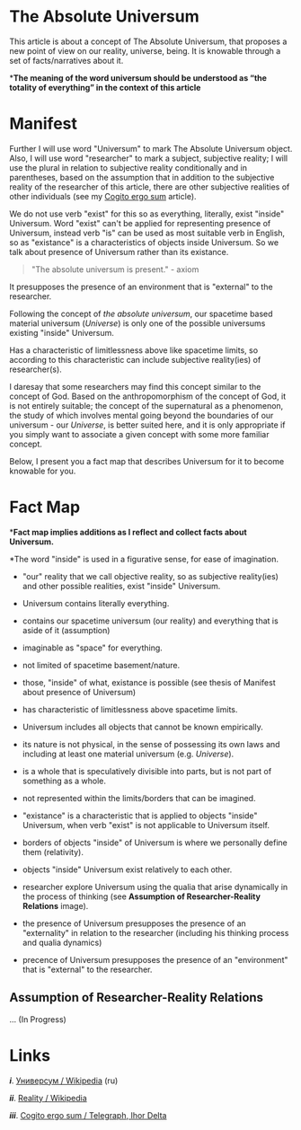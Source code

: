 # The Absolute Universum

This article is about a concept of The Absolute Universum, that proposes a new point of view on our reality, universe, being. It is knowable through a set of facts/narratives about it.

***The meaning of the word universum should be understood as “the totality of everything” in the context of this article**

# Manifest

Further I will use word "Universum" to mark The Absolute Universum object. Also, I will use word "researcher" to mark a subject, subjective reality; I will use the plural in relation to subjective reality conditionally and in parentheses, based on the assumption that in addition to the subjective reality of the researcher of this article, there are other subjective realities of other individuals (see my [Cogito ergo sum](https://telegra.ph/Cogito-ergo-sum-05-17) article).

We do not use verb "exist" for this so as everything, literally, exist "inside" Universum. Word "exist" can't be applied for representing presence of Universum, instead verb "is" can be used as most suitable verb in English, so as "existance" is a characteristics of objects inside Universum. So we talk about presence of Universum rather than its existance.

> "The absolute universum is present." - axiom

It presupposes the presence of an environment that is "external" to the researcher.

Following the concept of _the absolute universum_, our spacetime based material universum (_Universe_) is only one of the possible universums existing "inside" Universum.

Has a characteristic of limitlessness above like spacetime limits, so according to this characteristic can include subjective reality(ies) of researcher(s).

I daresay that some researchers may find this concept similar to the concept of God.  Based on the anthropomorphism of the concept of God, it is not entirely suitable; the concept of the supernatural as a phenomenon, the study of which involves mental going beyond the boundaries of our universum - our _Universe_, is better suited here, and it is only appropriate if you simply want to associate a given concept with some more familiar concept.

Below, I present you a fact map that describes Universum for it to become knowable for you. 

# Fact Map

***Fact map implies additions as I reflect and collect facts about Universum.**

*The word "inside" is used in a figurative sense, for ease of imagination.

- "our" reality that we call objective reality, so as subjective reality(ies) and other possible realities, exist "inside" Universum. 

- Universum contains literally everything.

- contains our spacetime universum (our reality) and everything that is aside of it (assumption)

- imaginable as "space" for everything. 

- not limited of spacetime basement/nature. 

- those, "inside" of what, existance is possible (see thesis of Manifest about presence of Universum)

- has characteristic of limitlessness above spacetime limits. 

- Universum includes all objects that cannot be known empirically. 

- its nature is not physical, in the sense of possessing its own laws and including at least one material universum (e.g. _Universe_). 

- is a whole that is speculatively divisible into parts, but is not part of something as a whole. 

- not represented within the limits/borders that can be imagined.

- "existance" is a characteristic that is applied to objects "inside" Universum, when verb "exist" is not applicable to Universum itself.

- borders of objects "inside" of Universum is where we personally define them (relativity). 

- objects "inside" Universum exist relatively to each other.

- researcher explore Universum using the qualia that arise dynamically in the process of thinking (see **Assumption of Researcher-Reality Relations** image).

- the presence of Universum presupposes the presence of an "externality" in relation to the researcher (including his thinking process and qualia dynamics)

- precence of Universum presupposes the presence of an "environment" that is "external" to the researcher.

## Assumption of Researcher-Reality Relations

... (In Progress)

# Links
**_i_**. [Универсум / Wikipedia](https://ru.m.wikipedia.org/wiki/%D0%A3%D0%BD%D0%B8%D0%B2%D0%B5%D1%80%D1%81%D1%83%D0%BC) (ru)

**_ii_**. [Reality / Wikipedia](https://en.m.wikipedia.org/wiki/Reality)

**_iii_**. [Cogito ergo sum / Telegraph, Ihor Delta](https://telegra.ph/Cogito-ergo-sum-05-17)

